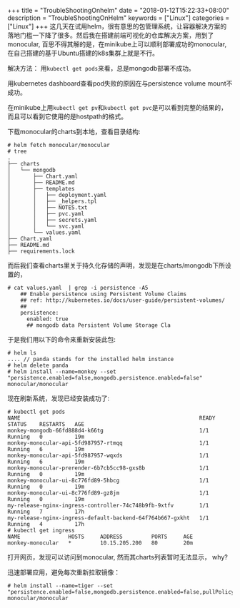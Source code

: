+++
title = "TroubleShootingOnhelm"
date = "2018-01-12T15:22:33+08:00"
description = "TroubleShootingOnHelm"
keywords = ["Linux"]
categories = ["Linux"]
+++
这几天在试用helm，很有意思的包管理系统，让容器解决方案的落地门槛一下降了很多。然后我在搭建前端可视化的仓库解决方案，用到了monocular,
百思不得其解的是，在minikube上可以顺利部署成功的monocular,
在自己搭建的基于Ubuntu搭建的k8s集群上就是不行。    

解决方法： 用`kubectl get pods`来看，总是mongodb部署不成功。    

用kubernetes dashboard查看pod失败的原因在与persistence volume mount不成功。    

在minikube上用`kubectl get pv`和`kubectl get
pvc`是可以看到完整的结果的，而且可以看到它使用的是hostpath的格式。    

下载monocular的charts到本地，查看目录结构:    

```
# helm fetch monocular/monocular
# tree
.
├── charts
│   └── mongodb
│       ├── Chart.yaml
│       ├── README.md
│       ├── templates
│       │   ├── deployment.yaml
│       │   ├── _helpers.tpl
│       │   ├── NOTES.txt
│       │   ├── pvc.yaml
│       │   ├── secrets.yaml
│       │   └── svc.yaml
│       └── values.yaml
├── Chart.yaml
├── README.md
├── requirements.lock

```
而后我们查看charts里关于持久化存储的声明，发现是在charts/mongodb下所设置的，    

```
# cat values.yaml  | grep -i persistence -A5
    ## Enable persistence using Persistent Volume Claims
    ## ref: http://kubernetes.io/docs/user-guide/persistent-volumes/
    ##
    persistence:
      enabled: true
      ## mongodb data Persistent Volume Storage Cla
```
于是我们用以下的命令来重新安装此包:    

```
# helm ls
.... // panda stands for the installed helm instance
# helm delete panda
# helm install --name=monkey --set "persistence.enabled=false,mongodb.persistence.enabled=false"  monocular/monocular
```
现在刷新系统，发现已经安装成功了:    

```
# kubectl get pods
NAME                                                        READY     STATUS    RESTARTS   AGE
monkey-mongodb-66fd888d4-k66tg                              1/1       Running   0          19m
monkey-monocular-api-5fd987957-rtmqq                        1/1       Running   6          19m
monkey-monocular-api-5fd987957-wqxds                        1/1       Running   6          19m
monkey-monocular-prerender-6b7cb5cc98-gxs8b                 1/1       Running   0          19m
monkey-monocular-ui-8c776fd89-5hbcg                         1/1       Running   0          19m
monkey-monocular-ui-8c776fd89-gz8jm                         1/1       Running   0          19m
my-release-nginx-ingress-controller-74c748b9fb-9xtfv        1/1       Running   7          17h
my-release-nginx-ingress-default-backend-64f764b667-gxkht   1/1       Running   4          17h
# kubectl get ingress
NAME               HOSTS     ADDRESS         PORTS     AGE
monkey-monocular   *         10.15.205.200   80        20m
```
打开网页，发现可以访问到monocular, 然而其charts列表暂时无法显示， why?



迅速部署应用，避免每次重新拉取镜像：    

```
# helm install --name=tiger --set "persistence.enabled=false,mongodb.persistence.enabled=false,pullPolicy=IfNotPresent,api.image.pullPolicy=IfNotPresent,ui.image.pullPolicy=IfNotPresent,prerender.image.pullPolicy=IfNotPresent" monocular/monocular
```
